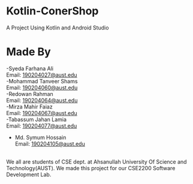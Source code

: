 # Kotlin-ConerShop
A Project Using Kotlin and Android Studio

# Made By 
-Syeda Farhana Ali<br />
Email: 190204027@aust.edu<br />
-Mohammad Tanveer Shams<br />
Email: 190204060@aust.edu<br />
-Redowan Rahman<br />
Email: 190204064@aust.edu<br />
-Mirza Mahir Faiaz<br />
Email: 190204067@aust.edu<br />
-Tabassum Jahan Lamia<br />
Email: 190204077@aust.edu<br />
- Md. Symum Hossain<br />
Email: 190204105@aust.edu<br /><br />

We all are students of CSE dept. at Ahsanullah University Of Science and Technology(AUST). We made this project for our CSE2200 Software Development Lab.


 
